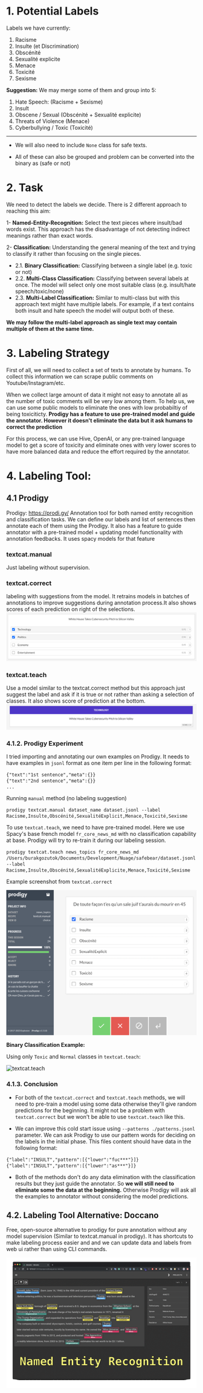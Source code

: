 # 1. Potential Labels

Labels we have currently:

1. Racisme
2. Insulte (et Discrimination)
3. Obscénité
4. Sexualité explicite
5. Menace
6. Toxicité
7. Sexisme

**Suggestion:** We may merge some of them and group into 5:

1. Hate Speech: (Racisme + Sexisme)
2. Insult
3. Obscene / Sexual (Obscénité + Sexualité explicite)
4. Threats of Violence (Menace)
5. Cyberbullying / Toxic (Toxicité)

---

* We will also need to include `None` class for safe texts. 
 
* All of these can also be grouped and problem can be converted into the binary as (safe or not)

# 2. Task

We need to detect the labels we decide. There is 2 different approach to reaching this aim:

1- **Named-Entity-Recognition:** Select the text pieces where insult/bad words exist. This approach has the disadvantage of not detecting indirect meanings rather than exact words.

2- **Classification:** Understanding the general meaning of the text and trying to classify it rather than focusing on the single pieces.    
* 2.1. **Binary Classification:** Classifying between a single label (e.g. toxic or not)
* 2.2. **Multi-Class Classification:** Classifying between several labels at once. The model will select only one most suitable class (e.g. insult/hate speech/toxic/none)
* 2.3. **Multi-Label Classification:** Similar to multi-class but with this approach text might have multiple labels. For example, if a text contains both insult and hate speech the model will output both of these.

**We may follow the multi-label approach as single text may contain multiple of them at the same time.**

# 3. Labeling Strategy

First of all, we will need to collect a set of texts to annotate by humans. To collect this information we can scrape public comments on Youtube/Instagram/etc.

When we collect large amount of data it might not easy to annotate all as the number of toxic comments will be very low among them. To help us, we can use some public models to eliminate the ones with low probabiltiy of being toxiciticty. 
**Prodigy has a feature to use pre-trained model and guide the annotator. However it doesn't eliminate the data but it ask humans to correct the prediction**

For this process, we can use Hive, OpenAI, or any pre-trained language model to get a score of toxicity and eliminate ones with very lower scores to have more balanced data and reduce the effort required by the annotator.

# 4. Labeling Tool: 

## 4.1 Prodigy

Prodigy: https://prodi.gy/
Annotation tool for both named entity recognition and classification tasks. We can define our labels and list of sentences then annotate each of them using the Prodigy.
It also has a feature to guide annotator with a pre-trained model + updating model functionality with annotation feedbacks. It uses spacy models for that feature

### textcat.manual 
Just labeling without supervision.

### textcat.correct
labeling with suggestions from the model. It retrains models in batches of annotations to improve suggestions during annotation process.It also shows scores of each prediction on right of the selections.
![textcat.correct](assets/textcat.correct.png)

### textcat.teach
Use a model similar to the textcat.correct method but this approach just suggest the label and ask if it is true or not rather than asking a selection of classes. It also shows score of prediction at the bottom.
![textcat.teach](assets/textcat.teach.png)

### 4.1.2. Prodigy Experiment

I tried importing and annotating our own examples on Prodigy. It needs to have examples in `jsonl` format as one item per line in the following format:
```
{"text":"1st sentence","meta":{}}
{"text":"2nd sentence","meta":{}}
...
```
Running `manual` method (no labeling suggestion)
````
prodigy textcat.manual dataset_name dataset.jsonl --label Racisme,Insulte,Obscénité,SexualitéExplicit,Menace,Toxicité,Sexisme
````
To use `textcat.teach`, we need to have pre-trained model. Here we use Spacy's base french model `fr_core_news_md` with no classification capability at base. Prodigy will try to re-train it during our labeling session.

```
prodigy textcat.teach news_topics fr_core_news_md /Users/burakgozutok/Documents/Development/Nuage/safebear/dataset.jsonl --label Racisme,Insulte,Obscénité,SexualitéExplicite,Menace,Toxicité,Sexisme
```
Example screenshot from `textcat.correct`

![textcat.teach](assets/prodigyss.png)

**Binary Classification Example:**

Using only `Toxic` and `Normal` classes in `textcat.teach`:

![textcat.teach](assets/prodigy_binary_example.png)


### 4.1.3. Conclusion
* For both of the `textcat.correct` and `textcat.teach` methods, we will need to pre-train a model using some data otherwise they'll give random predictions for the beginning. It might not be a problem with `textcat.correct` but we won't be able to use `textcat.teach` like this. 

* We can improve this cold start issue using `--patterns ./patterns.jsonl` parameter. We can ask Prodigy to use our pattern words for deciding on the labels in the initial phase. This files content should have data in the following format:
```
{"label":"INSULT","pattern":[{"lower":"fuc***"}]}
{"label":"INSULT","pattern":[{"lower":"as***"}]}
```

* Both of the methods don't do any data elimination with the classification results but they just guide the annotator. So **we will still need to eliminate some the data at the beginning.** Otherwise Prodigy will ask all the examples to annotator without considering the model predictions. 


## 4.2. Labeling Tool Alternative: Doccano

Free, open-source alternative to prodigy for pure annotation without any model supervision (Similar to textcat.manual in prodigy). It has shortcuts to make labeling process easier and and we can update data and labels from web ui rather than using CLI commands.

![doccano](https://raw.githubusercontent.com/doccano/doccano/master/docs/images/demo/demo.gif)